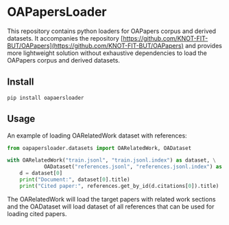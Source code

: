 # OAPapersLoader
This repository contains python loaders for OAPapers corpus and derived datasets. It accompanies the repository [https://github.com/KNOT-FIT-BUT/OAPapers](https://github.com/KNOT-FIT-BUT/OAPapers) and provides more lightweight solution without exhaustive dependencies to load the OAPapers corpus and derived datasets.


## Install

    pip install oapaersloader

## Usage
An example of loading OARelatedWork dataset with references:

```python
from oapapersloader.datasets import OARelatedWork, OADataset

with OARelatedWork("train.jsonl", "train.jsonl.index") as dataset, \
            OADataset("references.jsonl", "references.jsonl.index") as references:
    d = dataset[0]
    print("Document:", dataset[0].title)
    print("Cited paper:", references.get_by_id(d.citations[0]).title)
```
The OARelatedWork will load the target papers with related work sections and the OADataset will load dataset of all references
that can be used for loading cited papers.